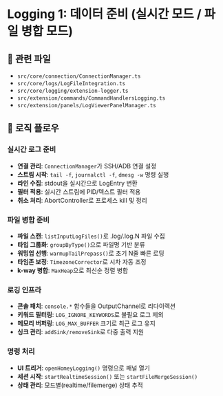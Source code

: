 # Logging 1: 데이터 준비 (실시간 모드 / 파일 병합 모드)

## 📁 관련 파일
- `src/core/connection/ConnectionManager.ts`
- `src/core/logs/LogFileIntegration.ts`
- `src/core/logging/extension-logger.ts`
- `src/extension/commands/CommandHandlersLogging.ts`
- `src/extension/panels/LogViewerPanelManager.ts`

## 🔄 로직 플로우

### 실시간 로그 준비
- **연결 관리**: `ConnectionManager`가 SSH/ADB 연결 설정
- **스트림 시작**: `tail -f`, `journalctl -f`, `dmesg -w` 명령 실행
- **라인 수집**: stdout을 실시간으로 LogEntry 변환
- **필터 적용**: 실시간 스트림에 PID/텍스트 필터 적용
- **취소 처리**: AbortController로 프로세스 kill 및 정리

### 파일 병합 준비
- **파일 스캔**: `listInputLogFiles()`로 .log/.log.N 파일 수집
- **타입 그룹화**: `groupByType()`으로 파일명 기반 분류
- **워밍업 선행**: `warmupTailPrepass()`로 초기 N줄 빠른 로딩
- **타임존 보정**: `TimezoneCorrector`로 시차 자동 조정
- **k-way 병합**: `MaxHeap`으로 최신순 정렬 병합

### 로깅 인프라
- **콘솔 패치**: `console.*` 함수들을 OutputChannel로 리다이렉션
- **키워드 필터링**: `LOG_IGNORE_KEYWORDS`로 불필요 로그 제외
- **메모리 버퍼링**: `LOG_MAX_BUFFER` 크기로 최근 로그 유지
- **싱크 관리**: `addSink/removeSink`로 다중 출력 지원

### 명령 처리
- **UI 트리거**: `openHomeyLogging()` 명령으로 패널 열기
- **세션 시작**: `startRealtimeSession()` 또는 `startFileMergeSession()`
- **상태 관리**: 모드별(realtime/filemerge) 상태 추적
